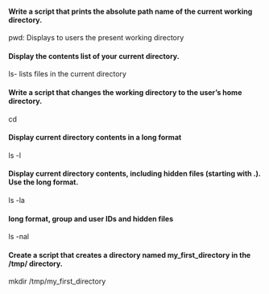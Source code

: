 #### Write a script that prints the absolute path name of the current working directory.
 pwd: Displays to users the present working directory
 #### Display the contents list of your current directory.
 ls- lists files in the current directory
 #### Write a script that changes the working directory to the user’s home directory.
 cd 
 #### Display current directory contents in a long format
 ls -l
 #### Display current directory contents, including hidden files (starting with .). Use the long format.
 ls -la
 #### long format, group and user IDs and hidden files
 ls -nal
 #### Create a script that creates a directory named my_first_directory in the /tmp/ directory.
 mkdir /tmp/my_first_directory